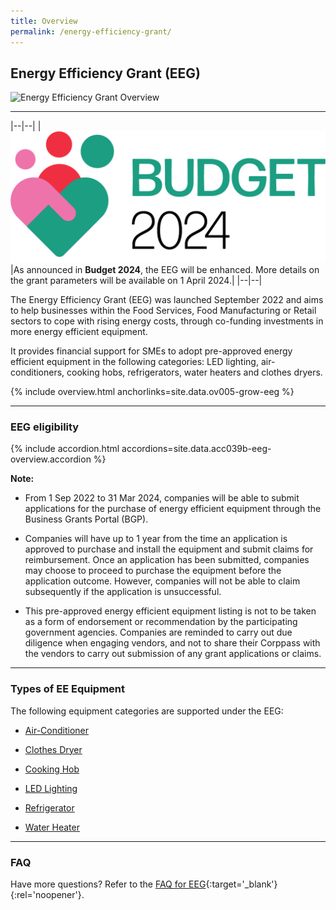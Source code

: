 ```yaml
---
title: Overview
permalink: /energy-efficiency-grant/
---
```


## Energy Efficiency Grant (EEG)

![Energy Efficiency Grant Overview](/images/grow/eeg/eeg_overview_banner.jpg)

---

|--|--|
|![Budget 2024](/images/budget2024/budget2024.png)|As announced in **Budget 2024**, the EEG will be enhanced. More details on the grant parameters will be available on 1 April 2024.|
|--|--|

The Energy Efficiency Grant (EEG) was launched September 2022 and aims to help businesses within the Food Services, Food Manufacturing or Retail sectors to cope with rising energy costs, through co-funding investments in more energy efficient equipment.

It provides financial support for SMEs to adopt pre-approved energy efficient equipment in the following categories: LED lighting, air-conditioners, cooking hobs, refrigerators, water heaters and clothes dryers. 

{% include overview.html anchorlinks=site.data.ov005-grow-eeg %}

----

<a name='eeg-eligibility'></a>

### EEG eligibility

{% include accordion.html accordions=site.data.acc039b-eeg-overview.accordion %}

**Note:**

- From 1 Sep 2022 to 31 Mar 2024, companies will be able to submit applications for the purchase of energy efficient equipment through the Business Grants Portal (BGP).

- Companies will have up to 1 year from the time an application is approved to purchase and install the equipment and submit claims for reimbursement. Once an application has been submitted, companies may choose to proceed to purchase the equipment before the application outcome. However, companies will not be able to claim subsequently if the application is unsuccessful.

- This pre-approved energy efficient equipment listing is not to be taken as a form of endorsement or recommendation by the participating government agencies. Companies are reminded to carry out due diligence when engaging vendors, and not to share their Corppass with the vendors to carry out submission of any grant applications or claims.

----

<a name='type-of-eeg-soln'></a>

### Types of EE Equipment

The following equipment categories are supported under the EEG:

- [Air-Conditioner](/energy-efficiency-grant/solutionrepo/Air-Conditioner)

- [Clothes Dryer](/energy-efficiency-grant/solutionrepo/Clothes-Dryer)

- [Cooking Hob](/energy-efficiency-grant/solutionrepo/Cooking-Hob)

- [LED Lighting](/energy-efficiency-grant/solutionrepo/LED-Lighting)

- [Refrigerator](/energy-efficiency-grant/solutionrepo/Refrigerator)

- [Water Heater](/energy-efficiency-grant/solutionrepo/Water-Heater)

----

<a name='eeg-faq'></a>

### FAQ

Have more questions? Refer to the [FAQ for EEG](/business-grants-portal-faq/eeg/){:target='_blank'}{:rel='noopener'}.

<script src="/jquery/resize-tables.js"></script>


